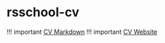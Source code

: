 # rsschool-cv


!!! important [CV Markdown](https://alexbob98.github.io/rsschool-cv/cv)
!!! important [CV Website](https://alexbob98.github.io/rsschool-cv/)
